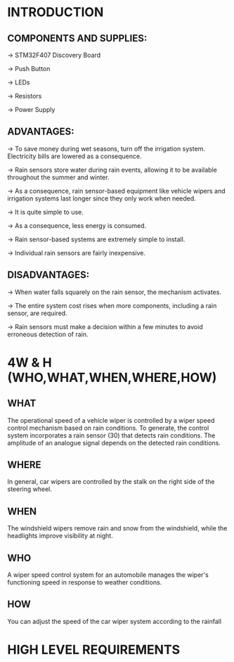 # INTRODUCTION

## COMPONENTS AND SUPPLIES:

-> STM32F407 Discovery Board

-> Push Button

-> LEDs

-> Resistors

-> Power Supply
## ADVANTAGES:
-> To save money during wet seasons, turn off the irrigation system. Electricity bills are lowered as a consequence.

-> Rain sensors store water during rain events, allowing it to be available throughout the summer and winter.

-> As a consequence, rain sensor-based equipment like vehicle wipers and irrigation systems last longer since they only work when needed.

-> It is quite simple to use.

-> As a consequence, less energy is consumed.

-> Rain sensor-based systems are extremely simple to install.

-> Individual rain sensors are fairly inexpensive.
## DISADVANTAGES:
-> When water falls squarely on the rain sensor, the mechanism activates.

-> The entire system cost rises when more components, including a rain sensor, are required.

-> Rain sensors must make a decision within a few minutes to avoid erroneous detection of rain.

# 4W & H (WHO,WHAT,WHEN,WHERE,HOW)
## WHAT
The operational speed of a vehicle wiper is controlled by a wiper speed control mechanism based on rain conditions. To generate, the control system incorporates a rain sensor (30) that detects rain conditions. The amplitude of an analogue signal depends on the detected rain conditions.

## WHERE
In general, car wipers are controlled by the stalk on the right side of the steering wheel.

## WHEN
The windshield wipers remove rain and snow from the windshield, while the headlights improve visibility at night.

## WHO
A wiper speed control system for an automobile manages the wiper's functioning speed in response to weather conditions.

## HOW
You can adjust the speed of the car wiper system according to the rainfall

# HIGH LEVEL REQUIREMENTS
